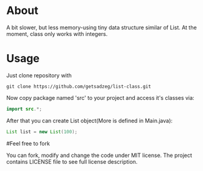 # About
A bit slower, but less memory-using tiny data structure similar of List. At the moment, class only works with integers.

# Usage
Just clone repository with 

```
git clone https://github.com/getsadzeg/list-class.git
```
Now copy package named 'src' to your project and access it's classes via:

```java
import src.*;
```

After that you can create List object(More is defined in Main.java):

```java
List list = new List(100);
```

#Feel free to fork

You can fork, modify and change the code under MIT license. The project contains LICENSE file to see full license description.
